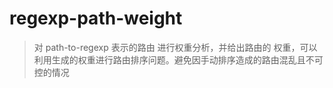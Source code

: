 # regexp-path-weight
> 对 path-to-regexp 表示的路由 进行权重分析，并给出路由的 权重，可以利用生成的权重进行路由排序问题。避免因手动排序造成的路由混乱且不可控的情况